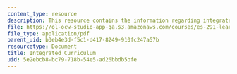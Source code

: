 ```yaml
---
content_type: resource
description: This resource contains the information regarding integrated curriculum.
file: https://ol-ocw-studio-app-qa.s3.amazonaws.com/courses/es-291-learning-seminar-experiments-in-education-spring-2003/5e2ebcb8bc79718b54e5ad26bbdb5bfe_MITES_291S03_7b_lake.pdf
file_type: application/pdf
parent_uid: b3eb4e3d-f5c1-d417-8249-910fc247a57b
resourcetype: Document
title: Integrated Curriculum
uid: 5e2ebcb8-bc79-718b-54e5-ad26bbdb5bfe
---
```

